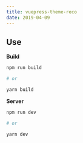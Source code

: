 ```yaml
---
title: vuepress-theme-reco
date: 2019-04-09
---
```


## Use

**Build**

```bash
npm run build

# or

yarn build
```

**Server**

```bash
npm run dev

# or

yarn dev
```